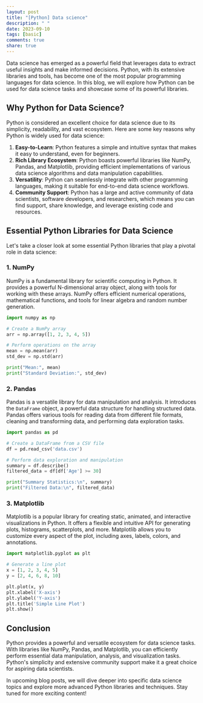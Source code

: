 ```yaml
---
layout: post
title: "[Python] Data science"
description: " "
date: 2023-09-10
tags: [basic]
comments: true
share: true
---
```


Data science has emerged as a powerful field that leverages data to extract useful insights and make informed decisions. Python, with its extensive libraries and tools, has become one of the most popular programming languages for data science. In this blog, we will explore how Python can be used for data science tasks and showcase some of its powerful libraries.

## Why Python for Data Science?

Python is considered an excellent choice for data science due to its simplicity, readability, and vast ecosystem. Here are some key reasons why Python is widely used for data science:

1. **Easy-to-Learn**: Python features a simple and intuitive syntax that makes it easy to understand, even for beginners.
2. **Rich Library Ecosystem**: Python boasts powerful libraries like NumPy, Pandas, and Matplotlib, providing efficient implementations of various data science algorithms and data manipulation capabilities.
3. **Versatility**: Python can seamlessly integrate with other programming languages, making it suitable for end-to-end data science workflows.
4. **Community Support**: Python has a large and active community of data scientists, software developers, and researchers, which means you can find support, share knowledge, and leverage existing code and resources.

## Essential Python Libraries for Data Science

Let's take a closer look at some essential Python libraries that play a pivotal role in data science:

### 1. NumPy

NumPy is a fundamental library for scientific computing in Python. It provides a powerful N-dimensional array object, along with tools for working with these arrays. NumPy offers efficient numerical operations, mathematical functions, and tools for linear algebra and random number generation.

```python
import numpy as np

# Create a NumPy array
arr = np.array([1, 2, 3, 4, 5])

# Perform operations on the array
mean = np.mean(arr)
std_dev = np.std(arr)

print("Mean:", mean)
print("Standard Deviation:", std_dev)
```

### 2. Pandas

Pandas is a versatile library for data manipulation and analysis. It introduces the `DataFrame` object, a powerful data structure for handling structured data. Pandas offers various tools for reading data from different file formats, cleaning and transforming data, and performing data exploration tasks.

```python
import pandas as pd

# Create a DataFrame from a CSV file
df = pd.read_csv('data.csv')

# Perform data exploration and manipulation
summary = df.describe()
filtered_data = df[df['Age'] >= 30]

print("Summary Statistics:\n", summary)
print("Filtered Data:\n", filtered_data)
```

### 3. Matplotlib

Matplotlib is a popular library for creating static, animated, and interactive visualizations in Python. It offers a flexible and intuitive API for generating plots, histograms, scatterplots, and more. Matplotlib allows you to customize every aspect of the plot, including axes, labels, colors, and annotations.

```python
import matplotlib.pyplot as plt

# Generate a line plot
x = [1, 2, 3, 4, 5]
y = [2, 4, 6, 8, 10]

plt.plot(x, y)
plt.xlabel('X-axis')
plt.ylabel('Y-axis')
plt.title('Simple Line Plot')
plt.show()
```

## Conclusion

Python provides a powerful and versatile ecosystem for data science tasks. With libraries like NumPy, Pandas, and Matplotlib, you can efficiently perform essential data manipulation, analysis, and visualization tasks. Python's simplicity and extensive community support make it a great choice for aspiring data scientists.

In upcoming blog posts, we will dive deeper into specific data science topics and explore more advanced Python libraries and techniques. Stay tuned for more exciting content!